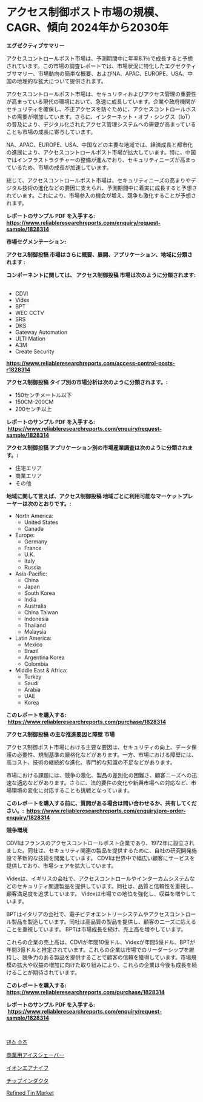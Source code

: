 <p><h1>アクセス制御ポスト市場の規模、CAGR、傾向 2024年から2030年</h1></p><p><strong>エグゼクティブサマリー</strong></p>
<p><p>アクセスコントロールポスト市場は、予測期間中に年率8.1％で成長すると予想されています。この市場の調査レポートでは、市場状況に特化したエグゼクティブサマリー、市場動向の簡単な概要、およびNA、APAC、EUROPE、USA、中国の地理的な拡大について提供されます。</p><p>アクセスコントロールポスト市場は、セキュリティおよびアクセス管理の重要性が高まっている現代の環境において、急速に成長しています。企業や政府機関がセキュリティを確保し、不正アクセスを防ぐために、アクセスコントロールポストの需要が増加しています。さらに、インターネット・オブ・シングス（IoT）の普及により、デジタル化されたアクセス管理システムへの需要が高まっていることも市場の成長に寄与しています。</p><p>NA、APAC、EUROPE、USA、中国などの主要な地域では、経済成長と都市化の進展により、アクセスコントロールポスト市場が拡大しています。特に、中国ではインフラストラクチャーの整備が進んでおり、セキュリティニーズが高まっているため、市場の成長が加速しています。</p><p>総じて、アクセスコントロールポスト市場は、セキュリティニーズの高まりやデジタル技術の進化などの要因に支えられ、予測期間中に着実に成長すると予想されています。これにより、市場参入の機会が増え、競争も激化することが予想されます。</p></p>
<p><strong>レポートのサンプル PDF を入手する: <a href="https://www.reliableresearchreports.com/enquiry/request-sample/1828314">https://www.reliableresearchreports.com/enquiry/request-sample/1828314</a></strong></p>
<p><strong>市場セグメンテーション:</strong></p>
<p><strong> アクセス制御投稿 市場はさらに概要、展開、アプリケーション、地域に分類されます :</strong></p>
<p><strong>コンポーネントに関しては、 アクセス制御投稿 市場は次のように分類されます: &nbsp;</strong></p>
<p><ul><li>CDVI</li><li>Videx</li><li>BPT</li><li>WEC CCTV</li><li>SRS</li><li>DKS</li><li>Gateway Automation</li><li>ULTI Mation</li><li>A3M</li><li>Create Security</li></ul></p>
<p><strong><a href="https://www.reliableresearchreports.com/access-control-posts-r1828314">https://www.reliableresearchreports.com/access-control-posts-r1828314</a></strong></p>
<p><strong> アクセス制御投稿 タイプ別の市場分析は次のように分類されます。:</strong></p>
<p><ul><li>150センチメートル以下</li><li>150CM-200CM</li><li>200センチ以上</li></ul></p>
<p><strong>レポートのサンプル PDF を入手する: &nbsp;<a href="https://www.reliableresearchreports.com/enquiry/request-sample/1828314">https://www.reliableresearchreports.com/enquiry/request-sample/1828314</a></strong></p>
<p><strong> アクセス制御投稿 アプリケーション別の市場産業調査は次のように分類されます。:</strong></p>
<p><ul><li>住宅エリア</li><li>商業エリア</li><li>その他</li></ul></p>
<p><strong>地域に関して言えば、アクセス制御投稿 地域ごとに利用可能なマーケットプレーヤーは次のとおりです。:</strong></p>
<p><ul>
    <li>
        North America:
        <ul>
            <li>United States</li>
            <li>Canada</li>
        </ul>
    </li>
    <li>
        Europe:
        <ul>
            <li>Germany</li>
            <li>France</li>
            <li>U.K.</li>
            <li>Italy</li>
            <li>Russia</li>
        </ul>
    </li>
    <li>
        Asia-Pacific:
        <ul>
            <li>China</li>
            <li>Japan</li>
            <li>South Korea</li>
            <li>India</li>
            <li>Australia</li>
            <li>China Taiwan</li>
            <li>Indonesia</li>
            <li>Thailand</li>
            <li>Malaysia</li>
        </ul>
    </li>
    <li>
        Latin America:
        <ul>
            <li>Mexico</li>
            <li>Brazil</li>
            <li>Argentina Korea</li>
            <li>Colombia</li>
        </ul>
    </li>
    <li>
        Middle East & Africa:
        <ul>
            <li>Turkey</li>
            <li>Saudi</li>
            <li>Arabia</li>
            <li>UAE</li>
            <li>Korea</li>
        </ul>
    </li>
    </ul></p>
<p><strong>このレポートを購入する: &nbsp;<a href="https://www.reliableresearchreports.com/purchase/1828314">https://www.reliableresearchreports.com/purchase/1828314</a></strong></p>
<p><strong>アクセス制御投稿 の主な推進要因と障壁 市場</strong></p>
<p><p>アクセス制御ポスト市場における主要な要因は、セキュリティの向上、データ保護の必要性、規制基準の厳格化などがあります。一方、市場における障壁には、高コスト、技術の継続的な進化、専門的な知識の不足などがあります。</p><p>市場における課題には、競争の激化、製品の差別化の困難さ、顧客ニーズへの迅速な適応などがあります。さらに、法的要件の変化や新興市場への対応など、市場環境の変化に対応することも挑戦となっています。</p></p>
<p><strong>このレポートを購入する前に、質問がある場合は問い合わせるか、共有してください。:&nbsp; <a href="https://www.reliableresearchreports.com/enquiry/pre-order-enquiry/1828314">https://www.reliableresearchreports.com/enquiry/pre-order-enquiry/1828314</a></strong></p>
<p><strong>競争環境</strong></p>
<p><p>CDVIはフランスのアクセスコントロールポスト企業であり、1972年に設立されました。同社は、セキュリティ関連の製品を提供するために、自社の研究開発施設で革新的な技術を開発しています。 CDVIは世界中で幅広い顧客にサービスを提供しており、市場シェアを拡大しています。</p><p>Videxは、イギリスの会社で、アクセスコントロールやインターカムシステムなどのセキュリティ関連製品を提供しています。同社は、品質と信頼性を重視し、顧客満足度を追求しています。 Videxは市場での地位を強化し、収益を増やしています。</p><p>BPTはイタリアの会社で、電子ビデオエントリーシステムやアクセスコントロール製品を製造しています。同社は高品質の製品を提供し、顧客のニーズに応えることを重視しています。 BPTは市場成長を続け、売上高を増やしています。</p><p>これらの企業の売上高は、CDVIが年間10億ドル、Videxが年間5億ドル、BPTが年間3億ドルと推定されています。これらの企業は市場でのリーダーシップを維持し、競争力のある製品を提供することで顧客の信頼を獲得しています。市場規模の拡大や収益の増加に向けた取り組みにより、これらの企業は今後も成長を続けることが期待されています。</p></p>
<p><strong>このレポートを購入する: &nbsp; <a href="https://www.reliableresearchreports.com/purchase/1828314">https://www.reliableresearchreports.com/purchase/1828314</a></strong></p>
<p><strong>レポートのサンプル PDF を入手する: &nbsp;<a href="https://www.reliableresearchreports.com/enquiry/request-sample/1828314">https://www.reliableresearchreports.com/enquiry/request-sample/1828314</a></strong><strong></strong></p>
<p>&nbsp;</p>
<p><p><a href="https://medium.com/@jesseperry626/%EB%8C%84%EC%8A%A4-%EC%8B%A0%EB%B0%9C-%EC%8B%9C%EC%9E%A5-%EB%8F%99%ED%96%A5-%EB%B0%8F-%EC%8B%9C%EC%9E%A5-%EB%B6%84%EC%84%9D%EC%9D%80-2024-2031%EB%85%84%EA%B9%8C%EC%A7%80-%EC%98%88%EC%B8%A1%EB%90%A9%EB%8B%88%EB%8B%A4-5b05db243075">댄스 슈즈</a></p><p><a href="https://github.com/mohamedbakry57/Market-Research-Report-List-3/blob/main/670427032499.md">商業用アイスシェーバー</a></p><p><a href="https://github.com/zjkmgcs938405/Market-Research-Report-List-1/blob/main/155818232500.md">イオンエアナイフ</a></p><p><a href="https://medium.com/@attyourniture/%E3%83%81%E3%83%83%E3%83%97%E3%82%A4%E3%83%B3%E3%83%80%E3%82%AF%E3%82%BF%E3%83%BC%E5%B8%82%E5%A0%B4-%E5%B8%82%E5%A0%B4cagr-%E5%B8%82%E5%A0%B4%E5%8B%95%E5%90%91-%E3%81%8A%E3%82%88%E3%81%B3%E6%88%90%E9%95%B7%E6%88%A6%E7%95%A5%E3%81%AB%E9%96%A2%E3%81%99%E3%82%8B%E6%B4%9E%E5%AF%9F-12e8084f3f8b">チップインダクタ</a></p><p><a href="https://issuu.com/reportprime-2/docs/refined-tin-market-size-2030.pptx">Refined Tin Market</a></p></p>